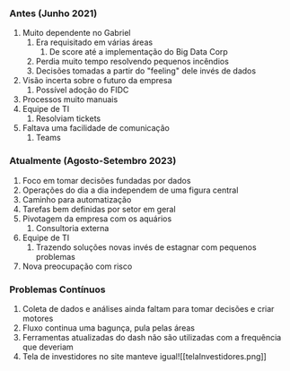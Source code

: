 ### Antes (Junho 2021)
1. Muito dependente no Gabriel
	1. Era requisitado em várias áreas
		1. De score até a implementação do Big Data Corp
	2. Perdia muito tempo resolvendo pequenos incêndios
	3. Decisões tomadas a partir do "feeling" dele invés de dados
2. Visão incerta sobre o futuro da empresa
	1. Possível adoção do FIDC
3. Processos muito manuais
4. Equipe de TI
	1. Resolviam tickets
5. Faltava uma facilidade de comunicação
	1. Teams

### Atualmente (Agosto-Setembro 2023)
1. Foco em tomar decisões fundadas por dados
2. Operações do dia a dia independem de uma figura central
3. Caminho para automatização
4. Tarefas bem definidas por setor em geral
5. Pivotagem da empresa com os aquários
	1. Consultoria externa
6. Equipe de TI
	1. Trazendo soluções novas invés de estagnar com pequenos problemas
7. Nova preocupação com risco

### Problemas Contínuos
1. Coleta de dados e análises ainda faltam para tomar decisões e criar motores
2. Fluxo continua uma bagunça, pula pelas áreas
3. Ferramentas atualizadas do dash não são utilizadas com a frequência que deveriam
4. Tela de investidores no site manteve igual![[telaInvestidores.png]]
